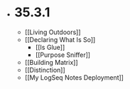 - # 35.3.1
	- [[Living Outdoors]]
	- [[Declaring What Is So]]
		- [[Is Glue]]
		- [[Purpose Sniffer]]
	- [[Building Matrix]]
	- [[Distinction]]
	- [[My LogSeq Notes Deployment]]